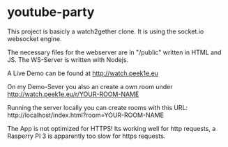 # youtube-party

This project is basicly a watch2gether clone. It is using the socket.io websocket engine.

The necessary files for the webserver are in "/public" written in HTML and JS.
The WS-Server is written with Nodejs.

A Live Demo can be found at http://watch.peek1e.eu

On my Demo-Sever you also an create a own room under http://watch.peek1e.eu/r/YOUR-ROOM-NAME

Running the server locally you can create rooms with this URL: http://localhost/index.html?room=YOUR-ROOM-NAME

The App is not optimized for HTTPS! Its working well for http requests, a Rasperry PI 3 is apparently too slow for https requests.
